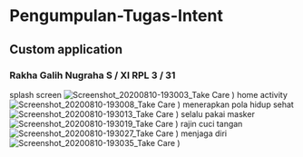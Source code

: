 # Pengumpulan-Tugas-Intent
## Custom application
### Rakha Galih Nugraha S / XI RPL 3 / 31
splash screen
![Screenshot_20200810-193003_Take Care )](https://user-images.githubusercontent.com/54633534/89784241-8988f480-db42-11ea-9754-a5421cf95b6e.jpg)
home activity
![Screenshot_20200810-193008_Take Care )](https://user-images.githubusercontent.com/54633534/89784233-85f56d80-db42-11ea-98f9-1673192312c9.jpg)
menerapkan pola hidup sehat
![Screenshot_20200810-193013_Take Care )](https://user-images.githubusercontent.com/54633534/89784229-842baa00-db42-11ea-91ef-290728274403.jpg)
selalu pakai masker
![Screenshot_20200810-193019_Take Care )](https://user-images.githubusercontent.com/54633534/89784219-8130b980-db42-11ea-96a1-2c9b80d21926.jpg)
rajin cuci tangan
![Screenshot_20200810-193027_Take Care )](https://user-images.githubusercontent.com/54633534/89784207-7bd36f00-db42-11ea-8679-5a70710bf0c4.jpg)
menjaga diri
![Screenshot_20200810-193035_Take Care )](https://user-images.githubusercontent.com/54633534/89784204-783fe800-db42-11ea-9957-a9a15e3590ca.jpg)

